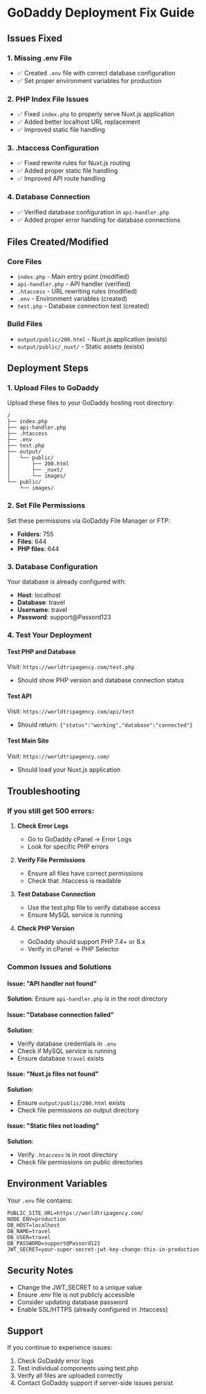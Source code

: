 # GoDaddy Deployment Fix Guide

## Issues Fixed

### 1. Missing .env File
- ✅ Created `.env` file with correct database configuration
- ✅ Set proper environment variables for production

### 2. PHP Index File Issues
- ✅ Fixed `index.php` to properly serve Nuxt.js application
- ✅ Added better localhost URL replacement
- ✅ Improved static file handling

### 3. .htaccess Configuration
- ✅ Fixed rewrite rules for Nuxt.js routing
- ✅ Added proper static file handling
- ✅ Improved API route handling

### 4. Database Connection
- ✅ Verified database configuration in `api-handler.php`
- ✅ Added proper error handling for database connections

## Files Created/Modified

### Core Files
- `index.php` - Main entry point (modified)
- `api-handler.php` - API handler (verified)
- `.htaccess` - URL rewriting rules (modified)
- `.env` - Environment variables (created)
- `test.php` - Database connection test (created)

### Build Files
- `output/public/200.html` - Nuxt.js application (exists)
- `output/public/_nuxt/` - Static assets (exists)

## Deployment Steps

### 1. Upload Files to GoDaddy
Upload these files to your GoDaddy hosting root directory:
```
/
├── index.php
├── api-handler.php
├── .htaccess
├── .env
├── test.php
├── output/
│   └── public/
│       ├── 200.html
│       ├── _nuxt/
│       └── images/
└── public/
    └── images/
```

### 2. Set File Permissions
Set these permissions via GoDaddy File Manager or FTP:
- **Folders**: 755
- **Files**: 644
- **PHP files**: 644

### 3. Database Configuration
Your database is already configured with:
- **Host**: localhost
- **Database**: travel
- **Username**: travel
- **Password**: support@Passord123

### 4. Test Your Deployment

#### Test PHP and Database
Visit: `https://worldtripagency.com/test.php`
- Should show PHP version and database connection status

#### Test API
Visit: `https://worldtripagency.com/api/test`
- Should return: `{"status":"working","database":"connected"}`

#### Test Main Site
Visit: `https://worldtripagency.com/`
- Should load your Nuxt.js application

## Troubleshooting

### If you still get 500 errors:

1. **Check Error Logs**
   - Go to GoDaddy cPanel → Error Logs
   - Look for specific PHP errors

2. **Verify File Permissions**
   - Ensure all files have correct permissions
   - Check that .htaccess is readable

3. **Test Database Connection**
   - Use the test.php file to verify database access
   - Ensure MySQL service is running

4. **Check PHP Version**
   - GoDaddy should support PHP 7.4+ or 8.x
   - Verify in cPanel → PHP Selector

### Common Issues and Solutions

#### Issue: "API handler not found"
**Solution**: Ensure `api-handler.php` is in the root directory

#### Issue: "Database connection failed"
**Solution**: 
- Verify database credentials in `.env`
- Check if MySQL service is running
- Ensure database `travel` exists

#### Issue: "Nuxt.js files not found"
**Solution**: 
- Ensure `output/public/200.html` exists
- Check file permissions on output directory

#### Issue: "Static files not loading"
**Solution**: 
- Verify `.htaccess` is in root directory
- Check file permissions on public directories

## Environment Variables

Your `.env` file contains:
```env
PUBLIC_SITE_URL=https://worldtripagency.com/
NODE_ENV=production
DB_HOST=localhost
DB_NAME=travel
DB_USER=travel
DB_PASSWORD=support@Passord123
JWT_SECRET=your-super-secret-jwt-key-change-this-in-production
```

## Security Notes

- Change the JWT_SECRET to a unique value
- Ensure .env file is not publicly accessible
- Consider updating database password
- Enable SSL/HTTPS (already configured in .htaccess)

## Support

If you continue to experience issues:
1. Check GoDaddy error logs
2. Test individual components using test.php
3. Verify all files are uploaded correctly
4. Contact GoDaddy support if server-side issues persist
